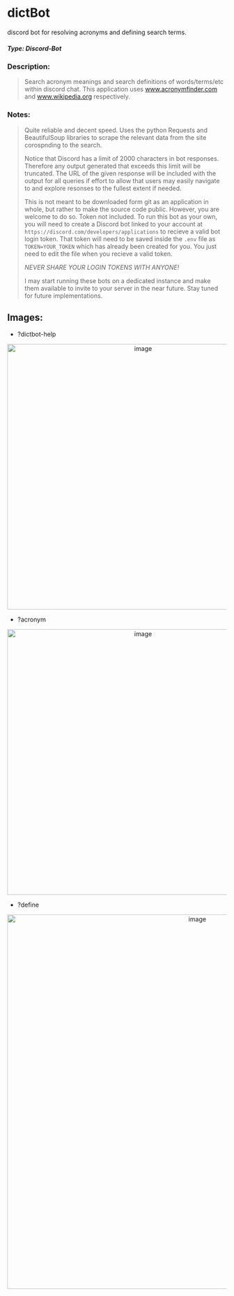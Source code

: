 # dictBot
discord bot for resolving acronyms and defining search terms. 
##### *Type: Discord-Bot*

### Description:
>Search acronym meanings and search definitions of words/terms/etc within discord chat. This application uses www.acronymfinder.com and www.wikipedia.org respectively.
>
### Notes:
>Quite reliable and decent speed. Uses the python Requests and BeautifulSoup libraries to scrape the relevant data from the site corospnding to the search.
>
>Notice that Discord has a limit of 2000 characters in bot responses. Therefore any output generated that exceeds this limit will be truncated. The URL of the given response will be included with the output for all queries if effort to allow that users may easily navigate to and explore resonses to the fullest extent if needed.  
>
>This is not meant to be downloaded form git as an application in whole, but rather to make the source code public. However, you are welcome to do so. Token not included. To run this bot as your own, you will need to create a Discord bot linked to your account at `https://discord.com/developers/applications` to recieve a valid bot login token. That token will need to be saved inside the `.env` file as `TOKEN=YOUR_TOKEN` which has already been created for you. You just need to edit the file when you recieve a valid token.
>
>*NEVER SHARE YOUR LOGIN TOKENS WITH ANYONE!*
>
>I may start running these bots on a dedicated instance and make them available to invite to your server in the near future. Stay tuned for future implementations.



## **Images:**
- ?dictbot-help
<p align="center">
  <img width="608" alt="image" src="https://github.com/Node0o1/dictBot/assets/157242958/108314bc-004c-45e8-95c3-af7dc48809ba">

</p>

- ?acronym
<p align="center">
  <img width="608" alt="image" src="https://github.com/Node0o1/dictBot/assets/157242958/902b08b5-0ca3-4be2-9c85-ddabcb22f121">

</p>

- ?define
<p align="center">
  <img width="857" alt="image" src="https://github.com/Node0o1/dictBot/assets/157242958/352bce51-c9e3-40bd-885f-da1d2c7a7e37">

</p>

  

